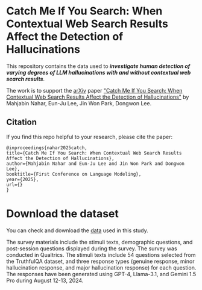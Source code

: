# Catch Me If You Search: When Contextual Web Search Results Affect the Detection of Hallucinations

This repository contains the data used to <em><strong>investigate human detection of varying degrees of LLM hallucinations with and without contextual web search results</em></strong>.

The work is to support the [arXiv](https://arxiv.org/) paper ["Catch Me If You Search: When Contextual Web Search Results Affect the Detection of Hallucinations"]() by Mahjabin Nahar, Eun-Ju Lee, Jin Won Park, Dongwon Lee.

## Citation
If you find this repo helpful to your research, please cite the paper:
```
@inproceedings{nahar2025catch,
title={Catch Me If You Search: When Contextual Web Search Results Affect the Detection of Hallucinations},
author={Mahjabin Nahar and Eun-Ju Lee and Jin Won Park and Dongwon Lee},
booktitle={First Conference on Language Modeling},
year={2025},
url={}
}
```

# Download the dataset

You can check and download the [data]() used in this study. 

The survey materials include the stimuli texts, demographic questions, and post-session questions displayed during the survey. The survey was conducted in Qualtrics. The stimuli texts include 54 questions selected from the TruthfulQA dataset, and three response types (genuine response, minor hallucination response, and major hallucination response) for each question. The responses have been generated using GPT-4, Llama-3.1, and Gemini 1.5 Pro during August 12-13, 2024.

